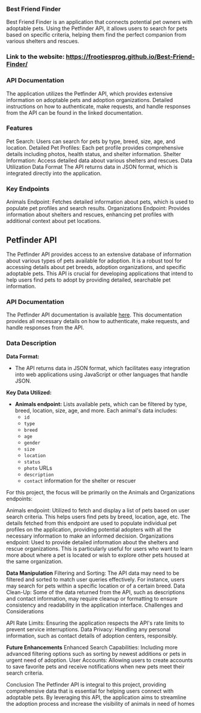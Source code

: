 ### Best Friend Finder
Best Friend Finder is an application that connects potential pet owners with adoptable pets. Using the Petfinder API, it allows users to search for pets based on specific criteria, helping them find the perfect companion from various shelters and rescues.

### Link to the website: https://frootiesprog.github.io/Best-Friend-Finder/

### API Documentation
The application utilizes the Petfinder API, which provides extensive information on adoptable pets and adoption organizations. Detailed instructions on how to authenticate, make requests, and handle responses from the API can be found in the linked documentation.

### Features
Pet Search: Users can search for pets by type, breed, size, age, and location.
Detailed Pet Profiles: Each pet profile provides comprehensive details including photos, health status, and shelter information.
Shelter Information: Access detailed data about various shelters and rescues.
Data Utilization
Data Format
The API returns data in JSON format, which is integrated directly into the application.
### Key Endpoints
Animals Endpoint: Fetches detailed information about pets, which is used to populate pet profiles and search results.
Organizations Endpoint: Provides information about shelters and rescues, enhancing pet profiles with additional context about pet locations.

## Petfinder API

The Petfinder API provides access to an extensive database of information about various types of pets available for adoption. It is a robust tool for accessing details about pet breeds, adoption organizations, and specific adoptable pets. This API is crucial for developing applications that intend to help users find pets to adopt by providing detailed, searchable pet information.

### API Documentation

The Petfinder API documentation is available [here](https://www.petfinder.com/developers/). This documentation provides all necessary details on how to authenticate, make requests, and handle responses from the API.

### Data Description

**Data Format:**

- The API returns data in JSON format, which facilitates easy integration into web applications using JavaScript or other languages that handle JSON.

**Key Data Utilized:**

- **Animals endpoint:** Lists available pets, which can be filtered by type, breed, location, size, age, and more. Each animal's data includes:
  - `id`
  - `type`
  - `breed`
  - `age`
  - `gender`
  - `size`
  - `location`
  - `status`
  - `photo` URLs
  - `description`
  - `contact` information for the shelter or rescuer

For this project, the focus will be primarily on the Animals and Organizations endpoints:

Animals endpoint: Utilized to fetch and display a list of pets based on user search criteria. This helps users find pets by breed, location, age, etc. The details fetched from this endpoint are used to populate individual pet profiles on the application, providing potential adopters with all the necessary information to make an informed decision.
Organizations endpoint: Used to provide detailed information about the shelters and rescue organizations. This is particularly useful for users who want to learn more about where a pet is located or wish to explore other pets housed at the same organization.

**Data Manipulation**
Filtering and Sorting: The API data may need to be filtered and sorted to match user queries effectively. For instance, users may search for pets within a specific location or of a certain breed.
Data Clean-Up: Some of the data returned from the API, such as descriptions and contact information, may require cleanup or formatting to ensure consistency and readability in the application interface.
Challenges and Considerations

API Rate Limits: Ensuring the application respects the API's rate limits to prevent service interruptions.
Data Privacy: Handling any personal information, such as contact details of adoption centers, responsibly.

**Future Enhancements**
Enhanced Search Capabilities: Including more advanced filtering options such as sorting by newest additions or pets in urgent need of adoption.
User Accounts: Allowing users to create accounts to save favorite pets and receive notifications when new pets meet their search criteria.

Conclusion
The Petfinder API is integral to this project, providing comprehensive data that is essential for helping users connect with adoptable pets. By leveraging this API, the application aims to streamline the adoption process and increase the visibility of animals in need of homes
